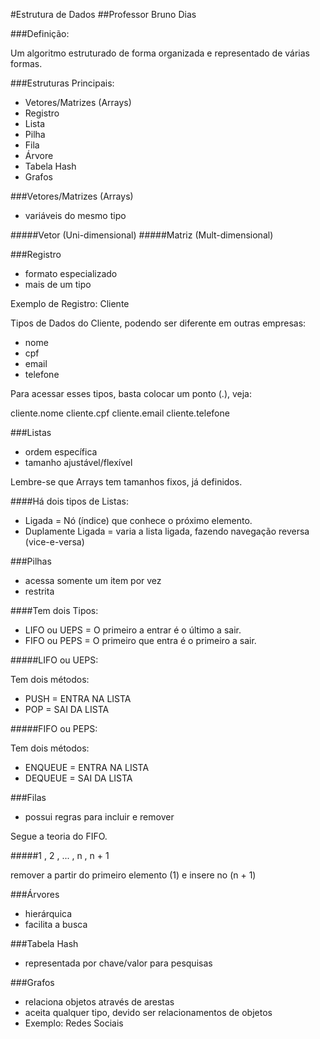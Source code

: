 #Estrutura de Dados
##Professor Bruno Dias

###Definição:

Um algoritmo estruturado de forma organizada e representado de várias formas.

###Estruturas Principais:

- Vetores/Matrizes (Arrays)
- Registro
- Lista
- Pilha
- Fila
- Árvore
- Tabela Hash
- Grafos

###Vetores/Matrizes (Arrays)

- variáveis do mesmo tipo

#####Vetor (Uni-dimensional)
#####Matriz (Mult-dimensional)

###Registro

- formato especializado
- mais de um tipo

Exemplo de Registro: Cliente

Tipos de Dados do Cliente, podendo ser diferente em outras empresas:

- nome
- cpf
- email
- telefone

Para acessar esses tipos, basta colocar um ponto (.), veja:

cliente.nome
cliente.cpf
cliente.email
cliente.telefone

###Listas

- ordem específica
- tamanho ajustável/flexível

Lembre-se que Arrays tem tamanhos fixos, já definidos.

####Há dois tipos de Listas:

- Ligada = Nó (índice) que conhece o próximo elemento.
- Duplamente Ligada = varia a lista ligada, fazendo navegação reversa (vice-e-versa)

###Pilhas

- acessa somente um item por vez
- restrita

####Tem dois Tipos:

- LIFO ou UEPS = O primeiro a entrar é o último a sair.
- FIFO ou PEPS = O primeiro que entra é o primeiro a sair.

#####LIFO ou UEPS:

Tem dois métodos:

- PUSH = ENTRA NA LISTA
- POP = SAI DA LISTA

#####FIFO ou PEPS:

Tem dois métodos:

- ENQUEUE = ENTRA NA LISTA
- DEQUEUE = SAI DA LISTA

###Filas

- possui regras para incluir e remover

Segue a teoria do FIFO.

#####1 , 2 , ... , n , n + 1

remover a partir do primeiro elemento (1) e insere no (n + 1)

###Árvores

- hierárquica
- facilita a busca

###Tabela Hash

- representada por chave/valor para pesquisas

###Grafos

- relaciona objetos através de arestas
- aceita qualquer tipo, devido ser relacionamentos de objetos
- Exemplo: Redes Sociais

